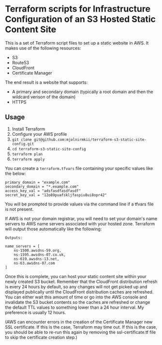 # Terraform scripts for Infrastructure Configuration of an S3 Hosted Static Content Site

This is a set of Terraform script files to set up a static website in AWS. It makes use of the following resources:

- S3
- Route53
- CloudFront
- Certificate Manager

The end result is a website that supports:

- A primary and secondary domain (typically a root domain and then the wildcard verison of the domain)
- HTTPS

## Usage

1. Install Terraform
1. Configure your AWS profile
1. `git clone git@github.com:mjolnirmkii/terraform-s3-static-site-config.git`
1. `cd terraform-s3-static-site-config`
1. `terraform plan`
1. `terraform apply`

You can create a `terraform.tfvars` file containing your specific values like the below:

```
primary_domain = "example.com"
secondary_domain = "*.example.com"
access_key_val = "adsfasdfasdfasdf"
secret_key_val = "12o89puafskljfaspiu8ui8opr42"
```

You will be prompted to provide values via the command line if a tfvars file is not present.


If AWS is not your domain registrar, you will need to set your domain's name servers
to AWS name servers associated with your hosted zone. Terraform will output those
automatically like the following:

```
Outputs:

name_servers = [
    ns-1500.awsdns-59.org,
    ns-1595.awsdns-07.co.uk,
    ns-619.awsdns-13.net,
    ns-63.awsdns-07.com
]
```

Once this is complete, you can host your static content site within your newly created S3 bucket. Remember that the CloudFront distribution refresh is every 24 hours by default, so any changes will not get picked up and displayed publically until the CloudFront distribution caches are refreshed. You can either wait this amount of time or go into the AWS console and invalidate the S3 bucket contents so the caches are refreshed or change the default TTL values to something lower than a 24 hour interval. My preference is usually 12 hours.

(AWS can encounter errors in the creation of the Certificate Manager new SSL certificate. If this is the case, Terraform may time out. If this is the case, you should be able to re-run this again by removing the ssl-certificate.tf file to skip the certificate creation step.)
